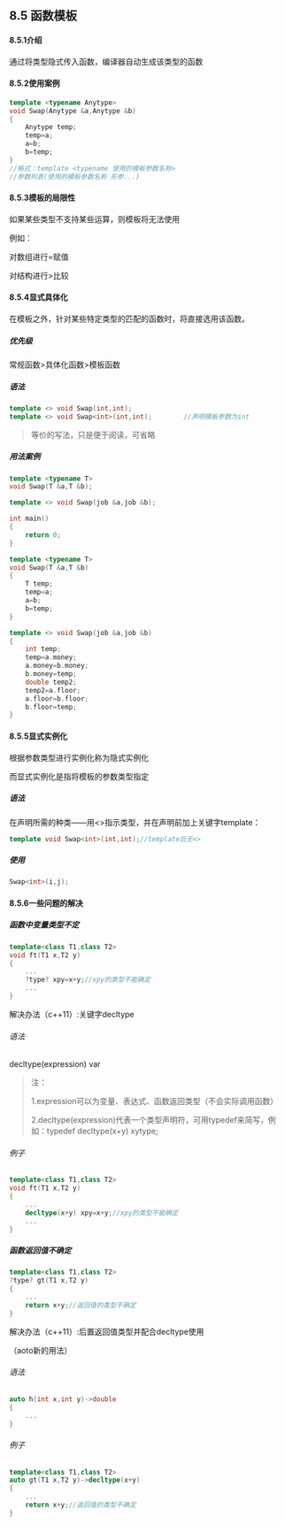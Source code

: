 ## 8.5 函数模板

#### 8.5.1介绍

通过将类型隐式传入函数，编译器自动生成该类型的函数

#### 8.5.2使用案例

```c++
template <typename Anytype>
void Swap(Anytype &a,Anytype &b)
{
    Anytype temp;
    temp=a;
    a=b;
    b=temp;
}
//格式：template <typename 使用的模板参数名称>
//参数列表(使用的模板参数名称 形参...)
```

#### 8.5.3模板的局限性

如果某些类型不支持某些运算，则模板将无法使用

例如：

对数组进行=赋值

对结构进行>比较

#### 8.5.4显式具体化

在模板之外，针对某些特定类型的匹配的函数时，将直接选用该函数。

##### 优先级

常规函数>具体化函数>模板函数

##### 语法

```c++
template <> void Swap(int,int);
template <> void Swap<int>(int,int);		//声明模板参数为int
```

> 等价的写法，<int>只是便于阅读，可省略

##### 用法案例

```c++
template <typename T>
void Swap(T &a,T &b);

template <> void Swap(job &a,job &b);

int main()
{
    return 0;
}

template <typename T>
void Swap(T &a,T &b)
{
    T temp;
    temp=a;
    a=b;
    b=temp;
}

template <> void Swap(job &a,job &b)
{
    int temp;
    temp=a.money;
    a.money=b.money;
    b.money=temp;
    double temp2;
    temp2=a.floor;
    a.floor=b.floor;
    b.floor=temp;
}

```

#### 8.5.5显式实例化

根据参数类型进行实例化称为隐式实例化

而显式实例化是指将模板的参数类型指定

##### 语法

在声明所需的种类——用<>指示类型，并在声明前加上关键字template：

```c++
template void Swap<int>(int,int);//template后无<>
```

##### 使用

```c++
Swap<int>(i,j);
```

#### 8.5.6一些问题的解决

##### 函数中变量类型不定

```c++
template<class T1,class T2>
void ft(T1 x,T2 y)
{
    ...
    ?type? xpy=x+y;//xpy的类型不能确定
    ...
}
```

解决办法（c++11）:关键字decltype

###### 语法

decltype(expression) var

> 注：
>
> 1.expression可以为变量、表达式、函数返回类型（不会实际调用函数）
>
> 2.decltype(expression)代表一个类型声明符，可用typedef来简写，例如：typedef decltype(x+y) xytype;

###### 例子

```c++
template<class T1,class T2>
void ft(T1 x,T2 y)
{
    ...
    decltype(x+y) xpy=x+y;//xpy的类型不能确定
    ...
}
```

##### 函数返回值不确定

```c++
template<class T1,class T2>
?type? gt(T1 x,T2 y)
{
    ...
    return x+y;//返回值的类型不确定
}
```

解决办法（c++11）:后置返回值类型并配合decltype使用

（aoto新的用法）

###### 语法

```c++
auto h(int x,int y)->double
{
    ...
}
```

###### 例子

```c++
template<class T1,class T2>
auto gt(T1 x,T2 y)->decltype(x+y)
{
    ...
    return x+y;//返回值的类型不确定
}
```





